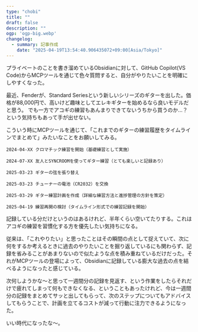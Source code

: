 ```yaml
---
type: "chobi"
title: ""
draft: false
description: ""
ogp: 'ogp-big.webp'
changelog:
  - summary: 記事作成
    date: "2025-04-19T13:54:40.906435072+09:00[Asia/Tokyo]"
---
```


プライベートのことを書き溜めているObsidianに対して、GitHub Copilot(VS Code)からMCPツールを通じて色々質問すると、自分がやりたいことを明確にしやすくなった。

最近、Fenderが、Standard Seriesという新しいシリーズのギターを出した。価格が88,000円で、高いけど趣味としてエレキギターを始めるなら良いモデルだと思う。
でも一方でアコギの練習もあんまりできてないうちから買うのか...？という気持ちもあって手が出せない。

こういう時にMCPツールを通じて、「これまでのギターの練習履歴をタイムラインでまとめて」みたいなことをお願いしてみる。

```
2024-04-XX クロマチック練習を開始（基礎練習として実施）

2024-07-XX 友人とSYNCROOMを使ってギター練習（とても楽しいと記録あり）

2025-03-23 ギターの弦を張り替え

2025-03-23 チューナーの電池（CR2032）を交換

2025-03-29 ギター練習計画を作成（詳細な練習方法と進捗管理の方針を策定）

2025-04-19 練習再開の検討（タイムライン形式での練習記録を開始）
```

記録している分だけというのはあるけれど、半年くらい空いてたりする。これはアコギの練習を習慣化する方を優先したい気持ちになる。

従来は、「これやりたい」と思ったことはその瞬間の点として捉えていて、次に何をするか考えるときに過去のやりたいことを掘り返しているにも関わらず、記録を省みることがあまりないので似たような点を積み重ねているだけだった。それがMCPツールの登場によって、Obsidianに記録している膨大な過去の点を結べるようになったと感じている。

次何しようかな〜と思って一週間分の記録を見返す、という作業をしたらそれだけで疲れてしまって何もできなくなる、ということもあったけれど、今は一週間分の記録をまとめてサッと出してもらって、次のステップについてもアドバイスしてもらうことで、計画を立てるコストが減って行動に注力できるようになった。

いい時代になったな〜。
